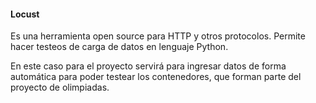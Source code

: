 #### Locust 
Es una herramienta open source para HTTP y otros protocolos. Permite hacer testeos de carga de datos en lenguaje Python.

En este caso para el proyecto servirá para ingresar datos de forma automática para poder testear los contenedores, que forman parte del proyecto de olimpiadas.
